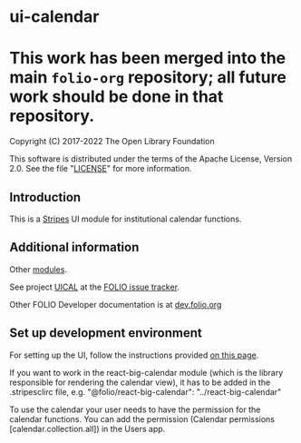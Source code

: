 # ui-calendar

# This work has been merged into the main `folio-org` repository; all future work should be done in that repository.

Copyright (C) 2017-2022 The Open Library Foundation

This software is distributed under the terms of the Apache License,
Version 2.0. See the file "[LICENSE](LICENSE)" for more information.

## Introduction

This is a [Stripes](https://github.com/folio-org/stripes-core/) UI module
for institutional calendar functions.

## Additional information

Other [modules](https://dev.folio.org/source-code/#client-side).

See project [UICAL](https://issues.folio.org/browse/UICAL)
at the [FOLIO issue tracker](https://dev.folio.org/community/guide-issues).

Other FOLIO Developer documentation is at [dev.folio.org](https://dev.folio.org/)

## Set up development environment

For setting up the UI, follow the instructions provided [on this page](https://github.com/folio-org/stripes-core/blob/master/doc/new-development-setup.md).

If you want to work in the react-big-calendar module (which is the library responsible for rendering the calendar view), it has to be added in the .stripesclirc file, e.g. "@folio/react-big-calendar": "../react-big-calendar"

To use the calendar your user needs to have the permission for the calendar functions. You can add the permission (Calendar permissions [calendar.collection.all]) in the Users app.
